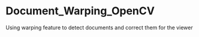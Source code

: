 # Document_Warping_OpenCV
Using warping feature to detect documents and correct them for the viewer
